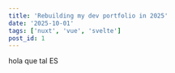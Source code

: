 ```yaml
---
title: 'Rebuilding my dev portfolio in 2025'
date: '2025-10-01'
tags: ['nuxt', 'vue', 'svelte']
post_id: 1
---
```


hola que tal ES
